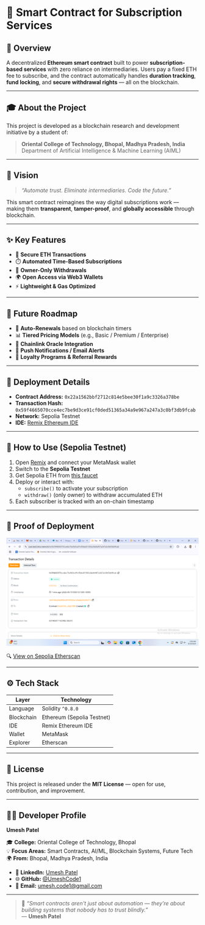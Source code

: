 # 💼 Smart Contract for Subscription Services

## 📜 Overview

A decentralized **Ethereum smart contract** built to power **subscription-based services** with zero reliance on intermediaries. Users pay a fixed ETH fee to subscribe, and the contract automatically handles **duration tracking**, **fund locking**, and **secure withdrawal rights** — all on the blockchain.

---

## 🎓 About the Project

This project is developed as a blockchain research and development initiative by a student of:

> **Oriental College of Technology, Bhopal, Madhya Pradesh, India**  
> Department of Artificial Intelligence & Machine Learning (AIML)

---

## 🚀 Vision

> _“Automate trust. Eliminate intermediaries. Code the future.”_

This smart contract reimagines the way digital subscriptions work — making them **transparent**, **tamper-proof**, and **globally accessible** through blockchain.

---

## ✨ Key Features

- 🔐 **Secure ETH Transactions**  
- ⏱️ **Automated Time-Based Subscriptions**  
- 👑 **Owner-Only Withdrawals**  
- 🌍 **Open Access via Web3 Wallets**  
- ⚡ **Lightweight & Gas Optimized**

---

## 🔮 Future Roadmap

- 🔁 **Auto-Renewals** based on blockchain timers  
- 📊 **Tiered Pricing Models** (e.g., Basic / Premium / Enterprise)  
- 🔗 **Chainlink Oracle Integration**  
- 🔔 **Push Notifications / Email Alerts**  
- 🎁 **Loyalty Programs & Referral Rewards**

---

## 🧾 Deployment Details

- **Contract Address:** `0x22a1562bbf2712c814e5bee30f1a9c3326a378be`  
- **Transaction Hash:** `0x59f4665070cce4ec7be9d3ce91cf0ded51365a34a9e967a247a3c0bf3db9fcab`  
- **Network:** Sepolia Testnet  
- **IDE:** [Remix Ethereum IDE](https://remix.ethereum.org)

---

## 🧪 How to Use (Sepolia Testnet)

1. Open [Remix](https://remix.ethereum.org) and connect your MetaMask wallet  
2. Switch to the **Sepolia Testnet**  
3. Get Sepolia ETH from [this faucet](https://sepoliafaucet.com/)  
4. Deploy or interact with:
   - `subscribe()` to activate your subscription
   - `withdraw()` (only owner) to withdraw accumulated ETH  
5. Each subscriber is tracked with an on-chain timestamp

---

## 📸 Proof of Deployment

![Transaction Screenshot](Screenshot%20(1).png)

🔍 [View on Sepolia Etherscan](https://sepolia.etherscan.io/tx/0x59f4665070cce4ec7be9d3ce91cf0ded51365a34a9e967a247a3c0bf3db9fcab)

---

## ⚙️ Tech Stack

| Layer        | Technology                  |
|--------------|------------------------------|
| Language     | Solidity `^0.8.0`            |
| Blockchain   | Ethereum (Sepolia Testnet)   |
| IDE          | Remix Ethereum IDE           |
| Wallet       | MetaMask                     |
| Explorer     | Etherscan                    |

---

## 📘 License

This project is released under the **MIT License** — open for use, contribution, and improvement.

---

## 👨‍💻 Developer Profile

**Umesh Patel**  

🎓 **College:** Oriental College of Technology, Bhopal  
💡 **Focus Areas:** Smart Contracts, AI/ML, Blockchain Systems, Future Tech  
🌍 **From:** Bhopal, Madhya Pradesh, India  

- 🔗 **LinkedIn:** [Umesh Patel](https://www.linkedin.com/in/umesh-patel-5647b42a4)  
- 🌐 **GitHub:** [@UmeshCode1](https://github.com/UmeshCode1)  
- 📧 **Email:** umesh.code1@gmail.com  

---

> 🚀 _“Smart contracts aren't just about automation — they’re about building systems that nobody has to trust blindly.”_  
> — **Umesh Patel**
